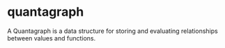 # quantagraph
A Quantagraph is a data structure for storing and evaluating relationships between values and functions.
